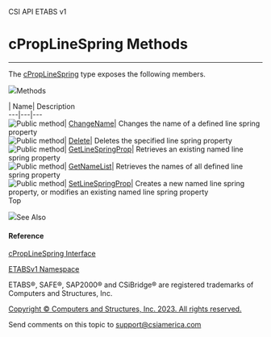 ﻿

CSI API ETABS v1

# cPropLineSpring Methods  
  
---  
  
The [cPropLineSpring](cd49fe2d-7a8d-fe2f-8e88-8eacf2c1a61d.htm) type exposes
the following members.

![](../icons/SectionExpanded.png)Methods

| Name| Description  
---|---|---  
![Public method](../icons/pubmethod.gif)|
[ChangeName](59b7beb4-6d1e-4ce6-51dd-6420d6a932ee.htm)|  Changes the name of a
defined line spring property  
![Public method](../icons/pubmethod.gif)|
[Delete](5a732241-100b-fb21-a3d7-1de9cf5a7954.htm)|  Deletes the specified
line spring property  
![Public method](../icons/pubmethod.gif)|
[GetLineSpringProp](2408ddb9-163b-4173-1a82-c49385607ec8.htm)|  Retrieves an
existing named line spring property  
![Public method](../icons/pubmethod.gif)|
[GetNameList](6937abaa-622f-d4ab-1093-7d99d6b7722b.htm)|  Retrieves the names
of all defined line spring property  
![Public method](../icons/pubmethod.gif)|
[SetLineSpringProp](4c64029f-f344-f8a9-f34f-0ef5054a46f1.htm)|  Creates a new
named line spring property, or modifies an existing named line spring property  
Top

![](../icons/SectionExpanded.png)See Also

#### Reference

[cPropLineSpring Interface](cd49fe2d-7a8d-fe2f-8e88-8eacf2c1a61d.htm)

[ETABSv1 Namespace](2780f1b8-2033-5289-2298-1cdb2a7508d9.htm)

ETABS®, SAFE®, SAP2000® and CSiBridge® are registered trademarks of Computers
and Structures, Inc.  

[Copyright © Computers and Structures, Inc. 2023. All rights
reserved.](http://www.csiamerica.com)

Send comments on this topic to
[support@csiamerica.com](mailto:support%40csiamerica.com?Subject=CSI%20API%20ETABS%20v1)

